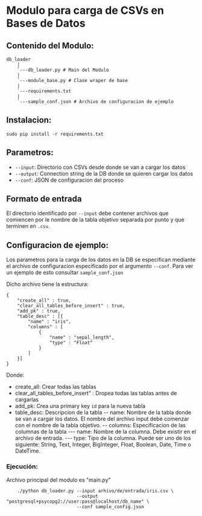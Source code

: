 
# Modulo para carga de CSVs en Bases de Datos
## Contenido del Modulo:
    db_loader
        |
        `---db_loader.py # Main del Modulo
        |
        `---module_base.py # Clase wraper de base
        |
        `---requirements.txt
        |
        `---sample_conf.json # Archivo de configuracion de ejemplo

## Instalacion:
    sudo pip install -r requirements.txt

## Parametros:

- `--input`: Directorio con CSVs desde donde se van a cargar los datos
- `--output`: Connection string de la DB donde se quieren cargar los datos
- `--conf`: JSON de configuracion del proceso

## Formato de entrada
El directorio identificado por ```--input``` debe contener archivos que comiencen por le nombre de la tabla objetivo separada por punto y que terminen en ```.csv```.

## Configuracion de ejemplo:
Los parametros para la carga de los datos en la DB se especifican mediante el archivo de configuracion especificado por el argumento ```--conf```. Para ver un ejemplo de esto consultar ```sample_conf.json```

Dicho archivo tiene la estructura:
```
{
    "create_all" : true,
    "clear_all_tables_before_insert" : true,
    "add_pk" : true,
    "table_desc" : [{
        "name" : "iris",
        "columns" : [
            {
                "name" : "sepal_length",
                "type" : "Float"
            }
        ]
    }]
}
```

Donde:
- create_all: Crear todas las tablas
- clear_all_tables_before_insert" : Dropea todas las tablas antes de cargarlas
- add_pk: Crea una primary key `id` para la nueva tabla
- table_desc: Descripcion de la tabla
-- name: Nombre de la tabla donde se van a cargar los datos. El nombre del archivo input debe comenzar con el nombre de la tabla objetivo.
-- columns: Especificacion de las columnas de la tabla
--- name: Nombre de la columna. Debe existir en el archivo de entrada.
--- type: Tipo de la columna. Puede ser uno de los siguiente: String, Text, Integer, BigInteger, Float, Boolean, Date, Time o DateTime.

### Ejecución:

Archivo principal del modulo es "main.py"
```
    ./python db_loader.py --input arhivo/de/entrada/iris.csv \
                          --output "postgresql+psycopg2://user:pass@localhost/db_name" \
                          --conf sample_config.json
```